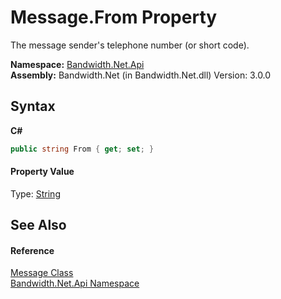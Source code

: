 ﻿# Message.From Property 
 

The message sender's telephone number (or short code).

**Namespace:**&nbsp;<a href ="N_Bandwidth_Net_Api.md">Bandwidth.Net.Api</a><br />**Assembly:**&nbsp;Bandwidth.Net (in Bandwidth.Net.dll) Version: 3.0.0

## Syntax

**C#**<br />
``` C#
public string From { get; set; }
```


#### Property Value
Type: <a href="http://msdn2.microsoft.com/en-us/library/s1wwdcbf" target="_blank">String</a>

## See Also


#### Reference
<a href ="T_Bandwidth_Net_Api_Message.md">Message Class</a><br /><a href ="N_Bandwidth_Net_Api.md">Bandwidth.Net.Api Namespace</a><br />
